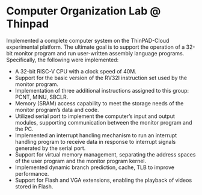# Computer Organization Lab @ Thinpad

Implemented a complete computer system on the ThinPAD-Cloud experimental platform. The ultimate goal is to support the operation of a 32-bit monitor program and run user-written assembly language programs. Specifically, the following were implemented:

- A 32-bit RISC-V CPU with a clock speed of 40M.
- Support for the basic version of the RV32I instruction set used by the monitor program.
- Implementation of three additional instructions assigned to this group: PCNT, MINU, SBCLR.
- Memory (SRAM) access capability to meet the storage needs of the monitor program’s data and code.
- Utilized serial port to implement the computer’s input and output modules, supporting communication between the monitor program and the PC.
- Implemented an interrupt handling mechanism to run an interrupt handling program to receive data in response to interrupt signals generated by the serial port.
- Support for virtual memory management, separating the address spaces of the user program and the monitor program kernel.
- Implemented dynamic branch prediction, cache, TLB to improve performance.
- Support for Flash and VGA extensions, enabling the playback of videos stored in Flash.
